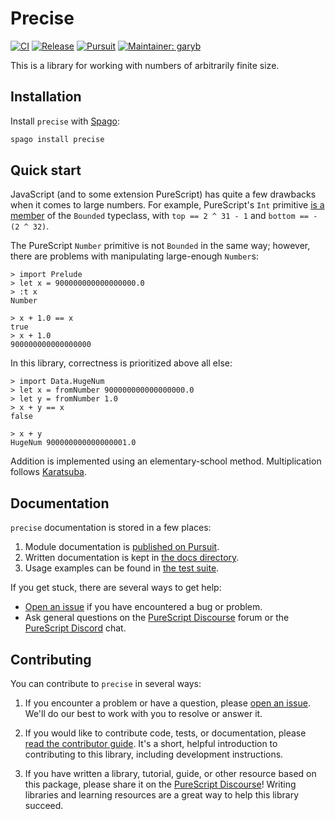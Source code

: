 # Precise

[![CI](https://github.com/purescript-contrib/purescript-precise/workflows/CI/badge.svg?branch=main)](https://github.com/purescript-contrib/purescript-precise/actions?query=workflow%3ACI+branch%3Amain)
[![Release](https://img.shields.io/github/release/purescript-contrib/purescript-precise.svg)](https://github.com/purescript-contrib/purescript-precise/releases)
[![Pursuit](https://pursuit.purescript.org/packages/purescript-precise/badge)](https://pursuit.purescript.org/packages/purescript-precise)
[![Maintainer: garyb](https://img.shields.io/badge/maintainer-garyb-teal.svg)](https://github.com/garyb)

This is a library for working with numbers of arbitrarily finite size.

## Installation

Install `precise` with [Spago](https://github.com/purescript/spago):

```sh
spago install precise
```

## Quick start

JavaScript (and to some extension PureScript) has quite a few drawbacks when it comes to large numbers. For example, PureScript's `Int` primitive [is a member](https://github.com/purescript/purescript-prelude/blob/v0.1.3/src/Prelude.js#L177-L178) of the `Bounded` typeclass, with `top == 2 ^ 31 - 1` and `bottom == - (2 ^ 32)`.

The PureScript `Number` primitive is not `Bounded` in the same way; however, there are problems with manipulating large-enough `Number`s:

```
> import Prelude
> let x = 900000000000000000.0
> :t x
Number

> x + 1.0 == x
true
> x + 1.0
900000000000000000
```

In this library, correctness is prioritized above all else:

```
> import Data.HugeNum
> let x = fromNumber 900000000000000000.0
> let y = fromNumber 1.0
> x + y == x
false

> x + y
HugeNum 900000000000000001.0
```

Addition is implemented using an elementary-school method. Multiplication follows [Karatsuba](https://en.wikipedia.org/wiki/Karatsuba_algorithm).

## Documentation

`precise` documentation is stored in a few places:

1. Module documentation is [published on Pursuit](https://pursuit.purescript.org/packages/purescript-precise).
2. Written documentation is kept in [the docs directory](./docs).
3. Usage examples can be found in [the test suite](./test).

If you get stuck, there are several ways to get help:

- [Open an issue](https://github.com/purescript-contrib/purescript-precise/issues) if you have encountered a bug or problem.
- Ask general questions on the [PureScript Discourse](https://discourse.purescript.org) forum or the [PureScript Discord](https://purescript.org/chat) chat.

## Contributing

You can contribute to `precise` in several ways:

1. If you encounter a problem or have a question, please [open an issue](https://github.com/purescript-contrib/purescript-precise/issues). We'll do our best to work with you to resolve or answer it.

2. If you would like to contribute code, tests, or documentation, please [read the contributor guide](./CONTRIBUTING.md). It's a short, helpful introduction to contributing to this library, including development instructions.

3. If you have written a library, tutorial, guide, or other resource based on this package, please share it on the [PureScript Discourse](https://discourse.purescript.org)! Writing libraries and learning resources are a great way to help this library succeed.
